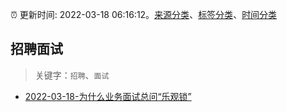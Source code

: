 :alarm_clock: 更新时间: 2022-03-18 06:16:12。[来源分类](../README.md)、[标签分类](../TAGS.md)、[时间分类](../TIMELINE.md)

## 招聘面试


> 关键字：`招聘`、`面试`



- [2022-03-18-为什么业务面试总问“乐观锁”](https://toutiao.io/k/2xvzsa2) 
